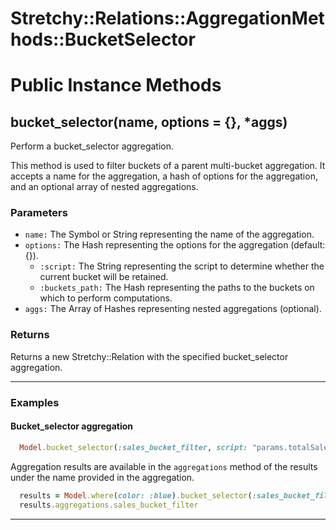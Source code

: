 # Stretchy::Relations::AggregationMethods::BucketSelector [](#module-Stretchy::Relations::AggregationMethods::BucketSelector) [](#top)

    

# Public Instance Methods

      
## bucket_selector(name, options = {}, *aggs) [](#method-i-bucket_selector)
         
Perform a bucket_selector aggregation.

This method is used to filter buckets of a parent multi-bucket aggregation. It accepts a name for the aggregation, a hash of options for the aggregation, and an optional array of nested aggregations.

### Parameters

- `name:` The Symbol or String representing the name of the aggregation.
- `options:` The Hash representing the options for the aggregation (default: {}).
    - `:script:` The String representing the script to determine whether the current bucket will be retained.
    - `:buckets_path:` The Hash representing the paths to the buckets on which to perform computations.
- `aggs:` The Array of Hashes representing nested aggregations (optional).

### Returns
Returns a new Stretchy::Relation with the specified bucket_selector aggregation.

---

### Examples

#### Bucket_selector aggregation

```ruby
  Model.bucket_selector(:sales_bucket_filter, script: "params.totalSales > 200", buckets_path: {totalSales: "totalSales"})
```

Aggregation results are available in the `aggregations` method of the results under the name provided in the aggregation.

```ruby
  results = Model.where(color: :blue).bucket_selector(:sales_bucket_filter, script: "params.totalSales > 200", buckets_path: {totalSales: "totalSales"})
  results.aggregations.sales_bucket_filter
```  
        
---


